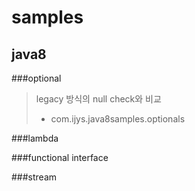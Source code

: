 samples
=======

java8
-----

###optional
> legacy 방식의 null check와 비교
> * com.ijys.java8samples.optionals

###lambda


###functional interface


###stream

